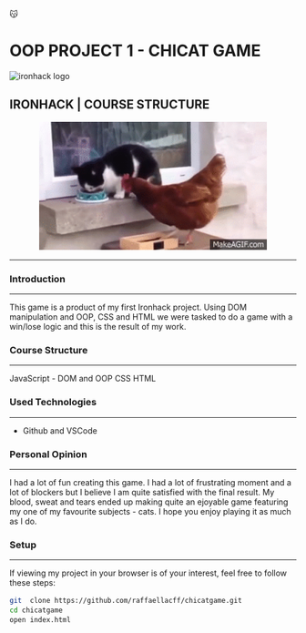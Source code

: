 
:kissing_cat:

# OOP PROJECT 1 - CHICAT GAME 

<img src="https://i.imgur.com/1QgrNNw.png" alt="ironhack logo">

## IRONHACK | COURSE STRUCTURE

<p align="center">
  <img src="images/pG72KU.gif" width="400" alt="chicken gif">
</p>




---

### Introduction
---
This game is a product of my first Ironhack project. Using DOM manipulation and OOP, CSS and HTML we were tasked to do a game with a win/lose logic and this is the result of my work. 

### Course Structure
---
JavaScript - DOM and OOP
CSS
HTML

### Used Technologies
---
- Github and VSCode

### Personal Opinion
---
I had a lot of fun creating this game. I had a lot of frustrating moment and a lot of blockers but I believe I am quite satisfied with the final result. My blood, sweat and tears ended up making quite an ejoyable game featuring my one of my favourite subjects - cats. I hope you enjoy playing it as much as I do.


### Setup
--- 

If viewing my project in your browser is of your interest, feel free to follow these steps:
```bash
git  clone https://github.com/raffaellacff/chicatgame.git
cd chicatgame
open index.html
```
